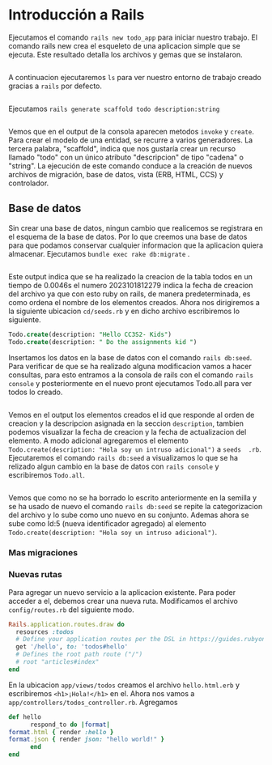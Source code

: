 # Introducción a Rails
Ejecutamos el comando ```rails new todo_app``` para iniciar nuestro trabajo. El comando rails new crea el esqueleto de una aplicacion simple que se ejecuta.
Este resultado detalla los archivos y gemas que se instalaron.

![]()

A continuacion ejecutaremos ```ls``` para ver nuestro entorno de trabajo creado gracias a ```rails``` por defecto.

![]()

Ejecutamos ```rails generate scaffold todo description:string``` 

![]()

Vemos que en el output de la consola aparecen metodos ```invoke``` y ```create```. Para crear el modelo de una entidad, se recurre a varios generadores. La tercera palabra, "scaffold", indica que nos gustaría crear un recurso llamado "todo" con un único atributo "descripcion" de tipo "cadena" o "string". La ejecución de este comando conduce a la creación de nuevos archivos de migración, base de datos, vista (ERB, HTML, CCS) y controlador.

## Base de datos

Sin crear una base de datos, ningun cambio que realicemos se registrara en el esquema de la base de datos. Por lo que creemos una base de datos para que podamos conservar cualquier informacion que la aplicacion quiera almacenar. Ejecutamos ```bundle exec rake db:migrate``` .

![]()

Este output indica que se ha realizado la creacion de la tabla todos en un tiempo de 0.0046s el numero 2023101812279 indica la fecha de creacion del archivo ya que con esto ruby on rails, de manera predeterminada, es como ordena el nombre de los elementos creados. Ahora nos dirigiremos a la siguiente ubicacion ```cd/seeds.rb``` y en dicho archivo escribiremos lo siguiente.

```sql
Todo.create(description: "Hello CC3S2- Kids")
Todo.create(description: " Do the assignments kid ")
```
Insertamos los datos en la base de datos con el comando ```rails db:seed```. Para verificar de que se ha realizado alguna modificacion vamos a hacer consultas, para esto entramos a la consola de rails con el comando ```rails console``` y posteriormente en el nuevo pront ejecutamos Todo.all para ver todos lo creado.

![]()

Vemos en el output los elementos creados el id que responde al orden de creacion y la descripcion asignada en la seccion ```description```, tambien podemos visualizar la fecha de creacion y la fecha de actualizacion del elemento. A modo adicional agregaremos el elemento ```Todo.create(description: "Hola soy un intruso adicional")``` a ```seeds  .rb```. Ejecutaremos el comando ```rails db:seed``` a visualizamos lo que se ha relizado algun cambio en la base de datos con ```rails console``` y escribiremos ```Todo.all```.

![]()

Vemos que como no se ha borrado lo escrito anteriormente en la semilla y se ha usado de nuevo el comando ```rails db:seed``` se repite la categorizacion del archivo y lo sube como uno nuevo en su conjunto. Ademas ahora se sube como Id:5 (nueva identificador  agregado) al elemento ```Todo.create(description: "Hola soy un intruso adicional")```.

### Mas migraciones
### Nuevas rutas

Para agregar un nuevo servicio a la aplicacion existente. Para poder acceder a el, debemos crear una nueva ruta. Modificamos el archivo ``` config/routes.rb ``` del siguiente modo.

```ruby
Rails.application.routes.draw do
  resources :todos
  # Define your application routes per the DSL in https://guides.rubyonrails.org/routing.html
  get '/hello', to: 'todos#hello'
  # Defines the root path route ("/")
  # root "articles#index"
end
```

En la ubicacion ```app/views/todos``` creamos el archivo ```hello.html.erb```  y escribiremos ```<h1>¡Hola!</h1>``` en el. Ahora nos vamos a ```app/controllers/todos_controller.rb```. Agregamos

```ruby
def hello
      respond_to do |format|
format.html { render :hello }
format.json { render json: "hello world!" }
      end
end
```





